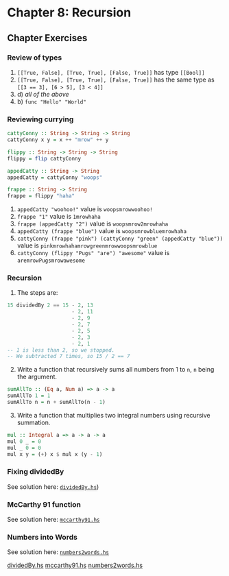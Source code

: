 # Chapter 8: Recursion

## Chapter Exercises

### Review of types

1. `[[True, False], [True, True], [False, True]]` has type `[[Bool]]`
2. `[[True, False], [True, True], [False, True]]` has the same type as `[[3 == 3], [6 > 5], [3 < 4]]`
3. d) _all of the above_
4. b) `func "Hello" "World"`

### Reviewing currying

``` haskell
cattyConny :: String -> String -> String
cattyConny x y = x ++ "mrow" ++ y

flippy :: String -> String -> String
flippy = flip cattyConny

appedCatty :: String -> String
appedCatty = cattyConny "woops"

frappe :: String -> String
frappe = flippy "haha"
```

1. `appedCatty "woohoo!"` value is `woopsmrowwoohoo!`
2. `frappe "1"` value is `1mrowhaha`
3. `frappe (appedCatty "2")` value is `woopsmrow2mrowhaha`
4. `appedCatty (frappe "blue")` value is `woopsmrowbluemrowhaha`
5. `cattyConny (frappe "pink") (cattyConny "green" (appedCatty "blue"))` value is `pinkmrowhahamrowgreenmrowwoopsmrowblue`
6. `cattyConny (flippy "Pugs" "are") "awesome"` value is `aremrowPugsmrowawesome`

### Recursion

1. The steps are:

``` haskell
15 dividedBy 2 == 15 - 2, 13
                     - 2, 11
                     - 2, 9
                     - 2, 7
                     - 2, 5
                     - 2, 3
                     - 2, 1
-- 1 is less than 2, so we stopped.
-- We subtracted 7 times, so 15 / 2 == 7
```

2. Write a function that recursively sums all numbers from 1 to `n`, `n` being the argument.

``` haskell
sumAllTo :: (Eq a, Num a) => a -> a
sumAllTo 1 = 1
sumAllTo n = n + sumAllTo(n - 1)
```

3. Write a function that multiplies two integral numbers using recursive summation.

``` haskell
mul :: Integral a => a -> a -> a
mul 0 _ = 0
mul _ 0 = 0
mul x y = (+) x $ mul x (y - 1)
```

### Fixing dividedBy

See solution here: [`dividedBy.hs`](dividedBy.hs))

### McCarthy 91 function

See solution here: [`mccarthy91.hs`](mccarthy91.hs)

### Numbers into Words

See solution here: [`numbers2words.hs`](numbers2words.hs)

[dividedBy.hs](/dividedBy.hs)
[mccarthy91.hs](/mccarthy91.hs)
[numbers2words.hs](/numbers2words.hs)
